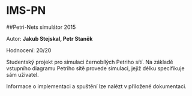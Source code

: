 # IMS-PN

##Petri-Nets simulátor 2015

Autor: **Jakub Stejskal, Petr Staněk**

Hodnocení: 20/20

Studentský projekt pro simulaci černobílých Petriho sítí. Na základě vstupního diagramu Petriho sítě provede simulaci, jejiž délku specifikuje sám uživatel. 

Informace o implementaci a spuštění lze nalézt v přiložené dokumentaci.
